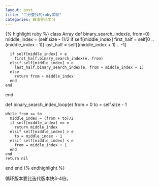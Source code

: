 ```yaml
---
layout: post
title: "二分查找的ruby实现"
categories: 算法导论学习
---
```


{% highlight ruby %}
class Array
  def binary_search_index(e, from=0)
    middle_index = (self.size - 1)/2
    if self[middle_index]
      first_half = self[0 .. (middle_index - 1)]
      last_half = self[(middle_index + 1) .. -1]

      if self[middle_index] > e
        first_half.binary_search_index(e, from)
      elsif self[middle_index] < e
        last_half.binary_search_index(e, from + middle_index + 1)
      else
        return from + middle_index
      end
    end
  end

  def binary_search_index_loop(e)
    from = 0
    to = self.size - 1

    while from <= to
      middle_index = (from + to)/2
      if self[middle_index] == e
        return middle_index
      elsif self[middle_index] > e
        to = middle_index - 1
      elsif self[middle_index] < e
        from = middle_index + 1
      end
    end
    return nil
  end
end
{% endhighlight %}

循环版本要比迭代版本快3-4倍。